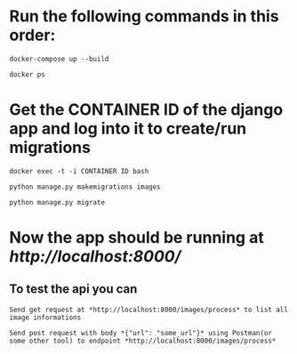 # Run the following commands in this order:

    docker-compose up --build

    docker ps


# Get the CONTAINER ID of the django app and log into it to create/run migrations

    docker exec -t -i CONTAINER ID bash
    
    python manage.py makemigrations images

    python manage.py migrate


# Now the app should be running at *http://localhost:8000/*

   ## To test the api you can 
   
    Send get request at *http://localhost:8000/images/process* to list all image informations
    
    Send post request with body *{"url": "some_url"}* using Postman(or some other tool) to endpoint *http://localhost:8000/images/process*
